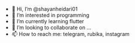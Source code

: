 - 👋 Hi, I’m @shayanheidari01
- 👀 I’m interested in programming
- 🌱 I’m currently learning flutter
- 💞️ I’m looking to collaborate on ...
- 📫 How to reach me: telegram, rubika, instagram
